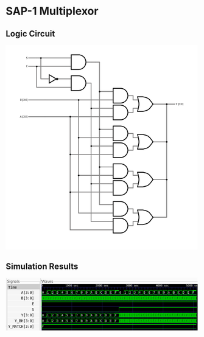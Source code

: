 # SAP-1 Multiplexor

## Logic Circuit
<img src="./doc/circuit.svg">

## Simulation Results
<img src="./doc/wave.svg">


